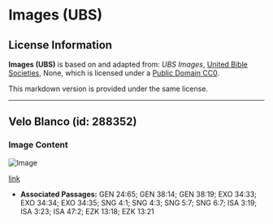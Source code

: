 # Images (UBS)

## License Information

**Images (UBS)** is based on and adapted from: _UBS Images_, [United Bible Societies](https://unitedbiblesocieties.org/), None, which is licensed under a [Public Domain CC0](https://creativecommons.org/public-domain/cc0/).

This markdown version is provided under the same license.



--------------------------------

## Velo Blanco (id: 288352)

### Image Content

![Image](https://cdn.aquifer.bible/aquifer-content/resources/Media/WEB-0884_veil_white.jpg)

[link](https://cdn.aquifer.bible/aquifer-content/resources/Media/WEB-0884_veil_white.jpg)

* **Associated Passages:** GEN 24:65; GEN 38:14; GEN 38:19; EXO 34:33; EXO 34:34; EXO 34:35; SNG 4:1; SNG 4:3; SNG 5:7; SNG 6:7; ISA 3:19; ISA 3:23; ISA 47:2; EZK 13:18; EZK 13:21

